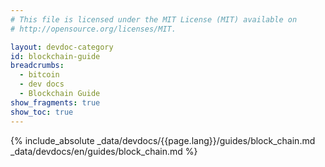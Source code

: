 ```yaml
---
# This file is licensed under the MIT License (MIT) available on
# http://opensource.org/licenses/MIT.

layout: devdoc-category
id: blockchain-guide
breadcrumbs:
  - bitcoin
  - dev docs
  - Blockchain Guide
show_fragments: true
show_toc: true
---
```


{% include_absolute _data/devdocs/{{page.lang}}/guides/block_chain.md _data/devdocs/en/guides/block_chain.md %}
